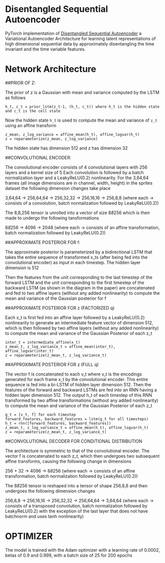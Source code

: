 # Disentangled Sequential Autoencoder
PyTorch implementation of [Disentangled Sequential Autoencoder](https://arxiv.org/abs/1803.02991)  a Variational Autoencoder Architecture for learning latent representations of high dimensional sequential data by approximately disentangling the time invariant and the time variable features. 

# Network Architecture

##PRIOR OF Z:

The prior of z is a Gaussian with mean and variance computed by the LSTM as follows
```
h_t, c_t = prior_lstm(z_t-1, (h_t, c_t)) where h_t is the hidden state and c_t is the cell state
```
Now the hidden state ```h_t``` is used to compute the mean and variance of ```z_t``` using an affine transform
```
z_mean, z_log_variance = affine_mean(h_t), affine_logvar(h_t)
z = reparameterize(z_mean, z_log_variance)
```
The hidden state has dimension 512 and z has dimension 32

##CONVOLUTIONAL ENCODER:

The convolutional encoder consists of 4 convolutional layers with 256 layers and a kernel size of 5
Each convolution is followed by a batch normalization layer and a LeakyReLU(0.2) nonlinearity.
For the 3,64,64 frames (all image dimensions are in channel, width, height) in the sprites dataset the following dimension changes take place

3,64,64 -> 256,64,64 -> 256,32,32 -> 256,16,16 -> 256,8,8 (where each -> consists of a convolution, batch normalization followed by LeakyReLU(0.2))

The 8,8,256 tensor is unrolled into a vector of size 8*8*256 which is then made to undergo the following tansformations

8*8*256 -> 4096 -> 2048 (where each -> consists of an affine transformation, batch normalization followed by LeakyReLU(0.2))

##APPROXIMATE POSTERIOR FOR f:

The approximate posterior is parameterized by a bidirectional LSTM that takes the entire sequence of transformed x_ts (after being fed into the convolutional encoder)
as input in each timestep. The hidden layer dimension is 512

Then the features from the unit corresponding to the last timestep of the forward LSTM and the unit corresponding to the first timestep of the
backward LSTM (as shown in the diagram in the paper) are concatenated and fed to two affine layers (without any added nonlinearity) to compute
the mean and variance of the Gaussian posterior for f

##APPROXIMATE POSTERIOR FOR z (FACTORIZED q)

Each x_t is first fed into an affine layer followed by a LeakyReLU(0.2) nonlinearity to generate an intermediate feature vector of dimension 512,
which is then followed by two affine layers (without any added nonlinearity) to compute the mean and variance of the Gaussian Posterior of each z_t

```
inter_t = intermediate_affine(x_t)
z_mean_t, z_log_variance_t = affine_mean(inter_t), affine_logvar(inter_t)
z = reparameterize(z_mean_t, z_log_variance_t)
```

##APPROXIMATE POSTERIOR FOR z (FULL q)

The vector f is concatenated to each v_t where v_t is the encodings generated for each frame x_t by the convolutional encoder. This entire sequence  is fed into a bi-LSTM
of hidden layer dimension 512. Then the features of the forward and backward LSTMs are fed into an RNN having a hidden layer dimension 512. The output h_t of each timestep
of this RNN transformed by two affine transformations (without any added nonlinearity) to compute the mean and variance of the Gaussian Posterior of each z_t

```
g_t = [v_t, f] for each timestep
forward_features, backward_features = lstm(g_t for all timesteps)
h_t = rnn([forward_features, backward_features])
z_mean_t, z_log_variance_t = affine_mean(h_t), affine_logvar(h_t)
z = reparameterize(z_mean_t, z_log_variance_t)
```

##CONVOLUTIONAL DECODER FOR CONDITIONAL DISTRIBUTION 

The architecture is symmetric to that of the convolutional encoder. The vector f is concatenated to each z_t, which then undergoes two subsequent
affine transforms, causing the following change in dimensions

256 + 32 -> 4096 -> 8*8*256 (where each -> consists of an affine transformation, batch normalization followed by LeakyReLU(0.2))

The 8*8*256 tensor is reshaped into a tensor of shape 256,8,8 and then undergoes the following dimension changes

256,8,8 -> 256,16,16 -> 256,32,32 -> 256,64,64 -> 3,64,64 (where each -> consists of a transposed convolution, batch normalization followed by LeakyReLU(0.2)
with the exception of the last layer that does not have batchnorm and uses tanh nonlinearity)

# OPTIMIZER
The model is trained with the Adam optimizer with a learning rate of 0.0002, betas of 0.9 and 0.999, with a batch size of 25 for 200 epochs

